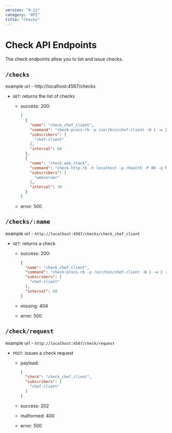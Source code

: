 ```yaml
---
version: "0.11"
category: "API"
title: "Checks"
---
```


# Check API Endpoints

The check endpoints allow you to list and issue checks.

## `/checks`

example url - http://localhost:4567/checks

* `GET`: returns the list of checks

  - success: 200:

    ~~~ json
    [
      {
        "name": "check_chef_client",
        "command": "check-procs.rb -p /usr/bin/chef-client -W 1 -w 2 -c 3",
        "subscribers": [
          "chef-client"
        ],
        "interval": 60
      },
      {
        "name": "check_web_stack",
        "command": "check-http.rb -h localhost -p /health -P 80 -q Passed -t 30",
        "subscribers": [
          "webserver"
        ],
        "interval": 30
      }
    ]
    ~~~

  - error: 500

## `/checks/:name`

example url - `http://localhost:4567/checks/check_chef_client`

* `GET`: returns a check

  - success: 200:

      ~~~ json
      {
        "name": "check_chef_client",
        "command": "check-procs.rb -p /usr/bin/chef-client -W 1 -w 2 -c 3",
        "subscribers": [
          "chef-client"
        ],
        "interval": 60
      }
      ~~~

  - missing: 404

  - error: 500

## `/check/request`

example url - `http://localhost:4567/check/request`

* `POST`: issues a check request

  - payload:

      ~~~ json
      {
        "check": "check_chef_client",
        "subscribers": [
          "chef-client"
        ]
      }
      ~~~

  - success: 202

  - malformed: 400

  - error: 500
